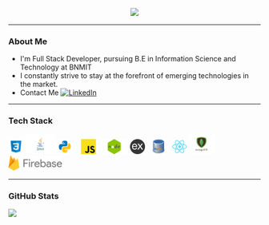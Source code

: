 <p align="center">
  <a href="https://git.io/typing-svg">
    <img src="https://readme-typing-svg.herokuapp.com/?lines=Hey+there!+👋;This+is+Harshith...&center=true&size=33&duration=6000&font=Montserrat&style=Bold">
  </a>
</p>

---

### About Me
- I'm Full Stack Developer, pursuing B.E in Information Science and Technology at BNMIT
- I constantly strive to stay at the forefront of emerging technologies in the market. 
- Contact Me [![**LinkedIn**](https://img.shields.io/badge/LinkedIn-%230077B5.svg?logo=linkedin&logoColor=white)](https://www.linkedin.com/in/harshith-sd/)

---

### Tech Stack
<!--![HTML](https://img.shields.io/badge/HTML5-E34F26?style=for-the-badge&logo=html5&logoColor=white)-->
 <img title="CSS" height="30" src="resources/css.png"> <img title="Java" height="40" src="resources/Java.png">
<img title="Python" height="30" src="resources/python.png">&nbsp;&nbsp;
<img title="Javascript" height="30" src="resources/javascript.png">
<img title="node" height="30" src="resources/node-js.png">
<img title="Express" height="30" src="resources/express.png">&nbsp;&nbsp;
<img title="MySQL" height="30" src="resources/sql.png">&nbsp;&nbsp;
<img title="React" height="30" src="resources/react.png">
<img title="MongoDb" height="40" src="resources/mongodb_logo.png">
<img title="Firebase" height="30" src="resources/firebase.png">

---

### GitHub Stats

<!--![](https://github-readme-stats.vercel.app/api?username=harshith-ds&include_all_commits=true&count_private=true&title_color=#85C1E9&icon_color=09E3FF&text_color=AED6F1&bg_color=ffffff) <br><br> -->
![](https://github-readme-streak-stats.herokuapp.com/?user=harshith-ds&theme=blue-grey&hide_border=false&count_private=true&include_all_commits=true)
<!--
**harshith-ds/harshith-ds** is a ✨ _special_ ✨ repository because its `README.md` (this file) appears on your GitHub profile.

Here are some ideas to get you started:

- 🔭 I’m currently working on ...
- 🌱 I’m currently learning ...
- 👯 I’m looking to collaborate on ...
- 🤔 I’m looking for help with ...
- 💬 Ask me about ...
- 📫 How to reach me: ...
- 😄 Pronouns: ...
- ⚡ Fun fact: ...
-->
